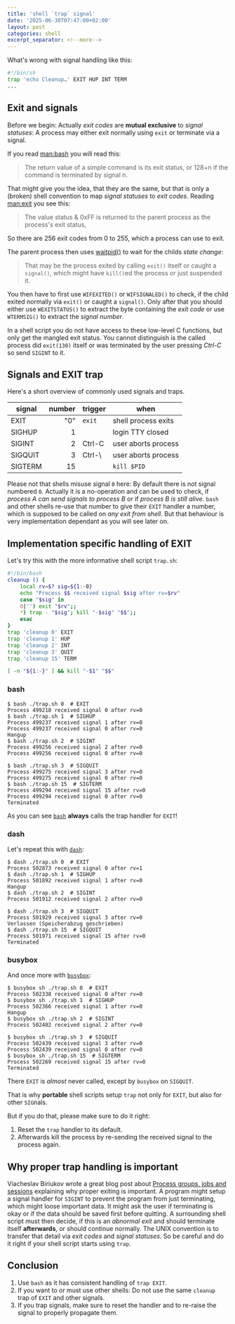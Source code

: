 ```yaml
---
title: 'shell `trap` signal'
date: '2025-06-30T07:47:00+02:00'
layout: post
categories: shell
excerpt_separator: <!--more-->
---
```


What's wrong with signal handling like this:
```sh
#!/bin/sh
trap 'echo Cleanup…' EXIT HUP INT TERM
...
```

<!--more-->

## Exit and signals

Before we begin:
Actually _exit codes_ are **mutual exclusive** to _signal statuses_:
A process may either exit normally using `exit` or terminate via a signal.

If you read [man:bash](man:bash(1)) you will read this:
> The return value of a simple command is its exit status, or 128+n if the command is terminated by signal n.

That might give you the idea, that they are the same, but that is only a (broken) shell convention to map _signal statuses_ to _exit codes_.
Reading [man:exit](man:exit(2)) you see this:
> The value status & 0xFF is returned to the parent process as the process's exit status,

So there are 256 exit codes from 0 to 255, which a process can use to exit.

The parent process then uses [waitpid()](man:waitpid(2)) to wait for the childs _state change_:
> That may be the process exited by calling `exit()` itself or caught a `signal()`, which might have `kill()`ed the process or just suspended it.

You then have to first use `WIFEXITED()` or `WIFSIGNALED()` to check, if the child exited normally via `exit()` or caught a `signal()`.
Only after that you should either use `WEXITSTATUS()` to extract the byte containing the _exit code_ or use `WTERMSIG()` to extract the _signal number_.

In a shell script you do not have access to these low-level C functions, but only get the mangled exit status.
You cannot distinguish is the called process did `exit(130)` itself or was terminated by the user pressing _Ctrl-C_ so send `SIGINT` to it.

## Signals and EXIT trap

Here's a short overview of commonly used signals and traps.

| signal  | number | trigger | when                |
| ------- | -----: | ------- | ------------------- |
| EXIT    | "0"    | `exit`  | shell process exits |
| SIGHUP  | 1      |         | login TTY closed    |
| SIGINT  | 2      | Ctrl-C  | user aborts process |
| SIGQUIT | 3      | Ctrl-\  | user aborts process |
| SIGTERM | 15     |         | `kill $PID`         |

Please not that shells misuse signal `0` here:
By default there is not signal numbered `0`.
Actually it is a no-operation and can be used to check, if _process A can send signals to process B_ or if _process B is still alive_.
`bash` and other shells re-use that number to give their `EXIT` handler a number, which is supposed to be called on _any exit from shell_.
But that behaviour is very implementation dependant as you will see later on.

## Implementation specific handling of EXIT

Let's try this with the more informative shell script `trap.sh`:
```sh
#!/bin/bash
cleanup () {
    local rv=$? sig=${1:-0}
    echo "Process $$ received signal $sig after rv=$rv"
    case "$sig" in
    0|'') exit "$rv";;
    *) trap - "$sig"; kill "-$sig" "$$";;
    esac
}
trap 'cleanup 0' EXIT
trap 'cleanup 1' HUP
trap 'cleanup 2' INT
trap 'cleanup 3' QUIT
trap 'cleanup 15' TERM

[ -n "${1:-}" ] && kill "-$1" "$$"
```

### bash
```console
$ bash ./trap.sh 0  # EXIT
Process 499218 received signal 0 after rv=0
$ bash ./trap.sh 1  # SIGHUP
Process 499237 received signal 1 after rv=0
Process 499237 received signal 0 after rv=0
Hangup
$ bash ./trap.sh 2  # SIGINT
Process 499256 received signal 2 after rv=0
Process 499256 received signal 0 after rv=0

$ bash ./trap.sh 3  # SIGQUIT
Process 499275 received signal 3 after rv=0
Process 499275 received signal 0 after rv=0
$ bash ./trap.sh 15  # SIGTERM
Process 499294 received signal 15 after rv=0
Process 499294 received signal 0 after rv=0
Terminated
```

As you can see [`bash`](https://www.gnu.org/software/bash/) **always** calls the trap handler for `EXIT`!

### dash
Let's repeat this with [`dash`](http://gondor.apana.org.au/~herbert/dash/):
```console
$ dash ./trap.sh 0  # EXIT
Process 502873 received signal 0 after rv=1
$ dash ./trap.sh 1  # SIGHUP
Process 501892 received signal 1 after rv=0
Hangup
$ dash ./trap.sh 2  # SIGINT
Process 501912 received signal 2 after rv=0

$ dash ./trap.sh 3  # SIGQUIT
Process 501929 received signal 3 after rv=0
Verlassen (Speicherabzug geschrieben)
$ dash ./trap.sh 15  # SIGQUIT
Process 501971 received signal 15 after rv=0
Terminated
```

### busybox
And once more with [`busybox`](https://busybox.net/):
```console
$ busybox sh ./trap.sh 0  # EXIT
Process 502338 received signal 0 after rv=0
$ busybox sh ./trap.sh 1  # SIGHUP
Process 502366 received signal 1 after rv=0
Hangup
$ busybox sh ./trap.sh 2  # SIGINT
Process 502402 received signal 2 after rv=0

$ busybox sh ./trap.sh 3  # SIGQUIT
Process 502439 received signal 3 after rv=0
Process 502439 received signal 0 after rv=0
$ busybox sh ./trap.sh 15  # SIGTERM
Process 502269 received signal 15 after rv=0
Terminated
```

There `EXIT` is _almost_ never called, except by `busybox` on `SIGQUIT`.

That is why **portable** shell scripts setup `trap` not only for `EXIT`, but also for other `SIG`nals.

But if you do that, please make sure to do it right:
1. Reset the `trap` handler to its default.
2. Afterwards kill the process by re-sending the received signal to the process again.

## Why proper trap handling is important

Viacheslav Biriukov wrote a great blog post about [Process groups, jobs and sessions](https://biriukov.dev/docs/fd-pipe-session-terminal/3-process-groups-jobs-and-sessions/) explaining why proper exiting is important.
A program might setup a signal handler for `SIGINT` to prevent the program from just terminating, which might loose important data.
It might ask the user if terminating is okay or if the data should be saved first before quitting.
A surrounding shell script must then decide, if this is an _abnormal exit_ and should terminate itself **afterwards**, or should continue normally.
The UNIX convention is to transfer that detail via _exit codes_ and _signal statuses_.
So be careful and do it right if your shell script starts  using `trap`.

## Conclusion

1. Use `bash` as it has consistent handling of `trap EXIT`.
2. If you want to or must use other shells: Do not use the same `cleanup` trap of `EXIT` and other signals.
3. If you trap signals, make sure to reset the handler and to re-raise the signal to properly propagate them.
